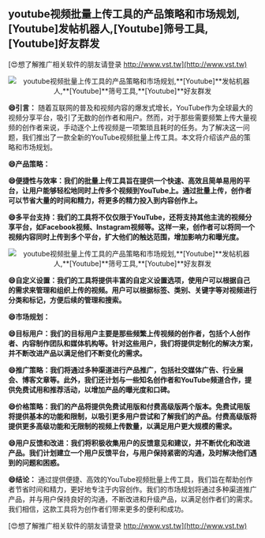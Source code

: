 ## **youtube视频批量上传工具的产品策略和市场规划,**[Youtube]**发帖机器人,**[Youtube]**筛号工具,**[Youtube]**好友群发**

[😍想了解推广相关软件的朋友请登录 http://www.vst.tw](http://www.vst.tw)

 <center><img src="https://vst.tw/MP4/tuiguang/png/2.png" alt="youtube视频批量上传工具的产品策略和市场规划,**[Youtube]**发帖机器人,**[Youtube]**筛号工具,**[Youtube]**好友群发"></center>

**😄引言：**
随着互联网的普及和视频内容的爆发式增长，YouTube作为全球最大的视频分享平台，吸引了无数的创作者和用户。然而，对于那些需要频繁上传大量视频的创作者来说，手动逐个上传视频是一项繁琐且耗时的任务。为了解决这一问题，我们推出了一款全新的YouTube视频批量上传工具。本文将介绍该产品的策略和市场规划。

**😄产品策略：**

**😄便捷性与效率：我们的批量上传工具旨在提供一个快速、高效且简单易用的平台，让用户能够轻松地同时上传多个视频到YouTube上。通过批量上传，创作者可以节省大量的时间和精力，将更多的精力投入到内容创作上。**

**😄多平台支持：我们的工具将不仅仅限于YouTube，还将支持其他主流的视频分享平台，如Facebook视频、Instagram视频等。这样一来，创作者可以将同一个视频内容同时上传到多个平台，扩大他们的触达范围，增加影响力和曝光度。**

 <center><img src="https://vst.tw/MP4/tuiguang/png/7.png" alt="youtube视频批量上传工具的产品策略和市场规划,**[Youtube]**发帖机器人,**[Youtube]**筛号工具,**[Youtube]**好友群发"></center>

**😄自定义设置：我们的工具将提供丰富的自定义设置选项，使用户可以根据自己的需求来管理和组织上传的视频。用户可以根据标签、类别、关键字等对视频进行分类和标记，方便后续的管理和搜索。**

**😄市场规划：**

**😄目标用户：我们的目标用户主要是那些频繁上传视频的创作者，包括个人创作者、内容制作团队和媒体机构等。针对这些用户，我们将提供定制化的解决方案，并不断改进产品以满足他们不断变化的需求。**

**😄推广策略：我们将通过多种渠道进行产品推广，包括社交媒体广告、行业展会、博客文章等。此外，我们还计划与一些知名创作者和YouTube频道合作，提供免费试用和推荐活动，以增加产品的曝光度和口碑。**

**😄价格策略：我们的产品将提供免费试用版和付费高级版两个版本。免费试用版将提供基本的功能和限制，以吸引更多用户尝试和了解我们的产品。付费高级版将提供更多高级功能和无限制的视频上传数量，以满足用户更大规模的需求。**

**😄用户反馈和改进：我们将积极收集用户的反馈意见和建议，并不断优化和改进产品。我们计划建立一个用户反馈平台，与用户保持紧密的沟通，及时解决他们遇到的问题和困惑。**

**😄结论：**
通过提供便捷、高效的YouTube视频批量上传工具，我们旨在帮助创作者节省时间和精力，更好地专注于内容创作。我们的市场规划将通过多种渠道推广产品，并与用户保持良好的沟通，不断改进和升级产品，以满足创作者们的需求。我们相信，这款工具将为创作者们带来更多的便利和成功。

[😍想了解推广相关软件的朋友请登录 http://www.vst.tw](http://www.vst.tw)



